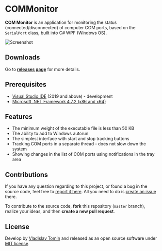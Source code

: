 # COMMonitor

**COM Monitor** is an application for monitoring the status (connected/disconnected) of computer COM ports, based on the `SerialPort` class, built into C# WPF (Windows OS).

![Screenshot](https://imgur.com/aiLHgXa.png)

## Downloads

Go to [**releases page**](https://github.com/tomin-vlad/COMMonitor/releases) for more details.

## Prerequisites

- [Visual Studio IDE](https://visualstudio.microsoft.com/ru/downloads/) (2019 and above) - development
- [Microsoft .NET Framework 4.7.2 (x86 and x64)](https://dotnet.microsoft.com/en-us/download/dotnet-framework/net472)

## Features

- The minimum weight of the executable file is less than 50 KB
- The ability to add to Windows autorun
- The simplest interface with start and stop tracking buttons
- Tracking COM ports in a separate thread - does not slow down the system
- Showing changes in the list of COM ports using notifications in the tray area

## Contributions

If you have any question regarding to this project, or found a bug in the source code, feel free to [report it here](https://github.com/tomin-vlad/COMMonitor/issues). All you need to do is [create an issue](https://github.com/tomin-vlad/COMMonitor/issues/new) there.

To contribute to the source code, **fork** this repository (`master` branch), realize your ideas, and then **create a new pull request**.

## License

Develop by [Vladislav Tomin](https://github.com/tomin-vlad) and released as an open source software under [MIT license](LICENSE.md).
